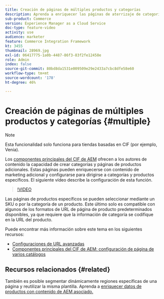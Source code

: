 ```yaml
---
title: Creación de páginas de múltiples productos y categorías
description: Aprenda a enriquecer las páginas de aterrizaje de categorías y detalles del producto con contenido de marketing segmentado.
sub-product: Commerce
version: Experience Manager as a Cloud Service
doc-type: feature-video
activity: use
audience: marketer
feature: Commerce Integration Framework
kt: 3455
thumbnail: 28969.jpg
exl-id: 06417775-1a0b-4487-86f3-83f2fe12458e
role: Admin
index: false
source-git-commit: 80bd8da1531e009509e29e2433a7cbc8dfe58e60
workflow-type: tm+mt
source-wordcount: '178'
ht-degree: 46%

---
```



# Creación de páginas de múltiples productos y categorías {#multiple}

>[!NOTE]
>
> Esta funcionalidad solo funciona para tiendas basadas en CIF (por ejemplo, Venia).

Los [componentes principales del CIF de AEM](https://github.com/adobe/aem-core-cif-components) ofrecen a los autores de contenido la capacidad de crear categorías y páginas de productos adicionales. Estas páginas pueden enriquecerse con contenido de marketing adicional y configurarse para dirigirse a categorías y productos específicos. El siguiente vídeo describe la configuración de esta función.

>[!VIDEO](https://video.tv.adobe.com/v/32785/?quality=12&captions=spa)

Las páginas de productos específicos se pueden seleccionar mediante un SKU o por la categoría de un producto. Este último solo es compatible con algunos de los formatos de URL de página de producto predeterminados disponibles, ya que requiere que la información de categoría se codifique en la URL del producto.

Puede encontrar más información sobre este tema en los siguientes recursos:

- [Configuraciones de URL avanzadas](/help/commerce-cloud/cif-storefront/configuring/advanced-url-configuration.md)
- [Componentes principales del CIF de AEM: configuración de página de varios catálogos](https://github.com/adobe/aem-core-cif-components/wiki/configuration#multi-catalog-page-template-configuration)

## Recursos relacionados {#related}

También es posible segmentar dinámicamente regiones específicas de una página y reutilizar la misma plantilla. Aprenda a [enriquecer datos de productos con contenido de AEM asociado.](/help/commerce-cloud/cif-storefront/authoring/enrich-product-associated-content.md)
